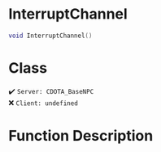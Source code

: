 # InterruptChannel
```lua
void InterruptChannel()
```
# Class
✔️ `Server: CDOTA_BaseNPC`  
❌ `Client: undefined`  

# Function Description

